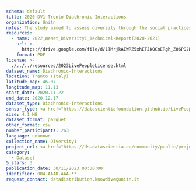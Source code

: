 ```yaml
---
schema: default
title: 2020-DV1-Trento-Diachronic-Interactions
organization: Unitn
notes: The study aimed to assess diversity through the social practices and daily behaviors of university students from eight different countries. The research was carried out in two phases. Initially, a large sample of students from Denmark, Italy, Mongolia, Paraguay, the United Kingdom, China, Mexico, and India, completed a survey on their social practices, as well as their socio-demographic, cultural, and psychological elements. In the second phase, a sub-sample of the respondents engaged in a four-week data collection by using an innovative smartphone application called iLog. This app collected data from thirty-four smartphone sensors around the clock, allowing for an in-depth investigation into the diversity and daily routines of university students across countries, both synchronically and diachronically.
resources:
  - name: 2022_WeNet_Diversity1_Technical-Report(2020-2021)
    url: >-
      https://drive.google.com/file/d/1TMrjkAEWRZ5xhETJKOCnERgh_Z06PO2E/view?usp=drive_link
    format: PDF
license: >-
  ./../../resources/2023LivePeopleLicense.html
dataset_name: Diachronic-Interactions
location: Trento (Italy)
latitude_map: 46.07
longitude_map: 11.13
start_date: 2020.11.22
end_date: 2020.12.17
dataset_type: Diachronic-Interactions
sensor_type: <a href="https://datascientiafoundation.github.io/LivePeople/datasets/2020-DV1-Trento-Contribution%20Answers/"> Timediaries answers </a>, <a href="https://datascientiafoundation.github.io/LivePeople/datasets/2020-DV1-Trento-Contribution%20Questions/"> Timediaries questions </a>, <a href="https://datascientiafoundation.github.io/LivePeople/datasets/2020-DV1-Trento-Contribution%20Confirmation/"> Timediaries confirmation </a>
size: 4.1 MB
dataset_format: parquet
other_format: csv
number_participants: 263
language: unknown
collection_name: Diversity1
project_url: <a href="https://ds.datascientia.eu/community/public/projects/e464583f-32eb-44c1-a455-91503b02b309">https://ds.datascientia.eu/community/public/projects/e464583f-32eb-44c1-a455-91503b02b309</a>
category:
  - Dataset
5_stars: 3
publication_date: 30/11/2023 00:00:00
identifier: 004.AAAD.AAA.**
request_contact: datadistribution.knowdive@unitn.it
---
```

